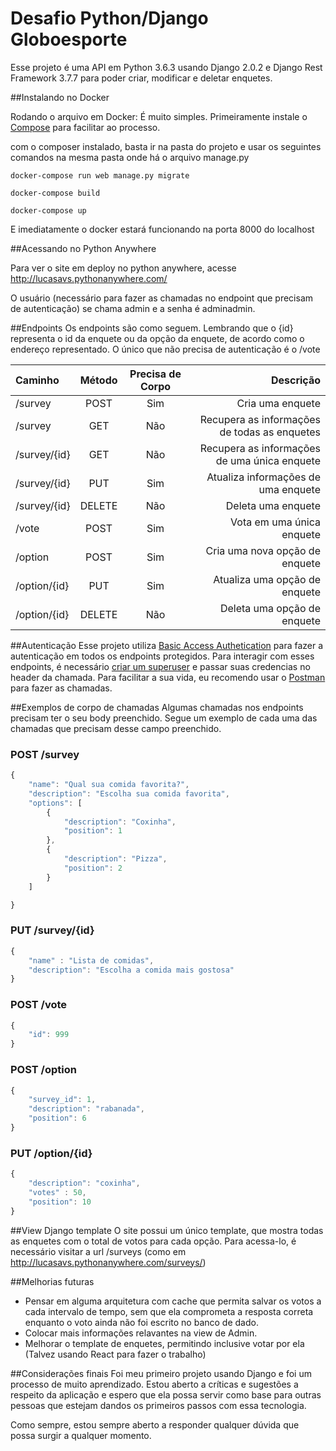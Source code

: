 # Desafio Python/Django Globoesporte

Esse projeto é uma API em Python 3.6.3 usando Django 2.0.2 e Django Rest Framework 3.7.7 para poder criar, modificar e deletar enquetes. 

##Instalando no Docker

Rodando o arquivo em Docker:
É muito simples. Primeiramente instale o [Compose](https://docs.docker.com/compose/install/#install-compose) para facilitar ao processo. 

com o composer instalado, basta ir na pasta do projeto e usar os seguintes comandos na mesma pasta onde há o arquivo manage.py
```
docker-compose run web manage.py migrate

docker-compose build

docker-compose up
```
E imediatamente o docker estará funcionando na porta 8000 do localhost


##Acessando no Python Anywhere

Para ver o site em deploy no python anywhere, acesse http://lucasavs.pythonanywhere.com/

O usuário (necessário para fazer as chamadas no endpoint que precisam de autenticação) se chama admin e a senha é adminadmin.


##Endpoints
Os endpoints são como seguem. Lembrando que o {id} representa o id da enquete ou da opção da enquete, de acordo como o endereço representado. O único que não precisa de autenticação é o /vote

| Caminho       | Método | Precisa de Corpo | Descrição
| :---          |  :---: |       :---:      | ---: |
| /survey       | POST   |         Sim      | Cria uma enquete |
| /survey       | GET    | Não              | Recupera as informações de todas as enquetes |
| /survey/{id}    | GET    | Não              | Recupera as informações de uma única enquete|
| /survey/{id}    | PUT    | Sim              | Atualiza informações de uma enquete|
| /survey/{id}    | DELETE | Não              | Deleta uma enquete|
| /vote         | POST   | Sim              | Vota em uma única enquete|
| /option      | POST   | Sim              | Cria uma nova opção de enquete|
| /option/{id}    | PUT    | Sim              | Atualiza uma opção de enquete|
| /option/{id}    | DELETE | Não              | Deleta uma opção de enquete|

##Autenticação
Esse projeto utiliza [Basic Access Authetication](https://en.wikipedia.org/wiki/Basic_access_authentication) para fazer a autenticação em todos os endpoints protegidos. Para interagir com esses endpoints, é necessário [criar um superuser](https://tutorial.djangogirls.org/pt/django_admin/) e passar suas credencias no header da chamada. Para facilitar a sua vida, eu recomendo usar o [Postman](https://www.getpostman.com/) para fazer as chamadas.

##Exemplos de corpo de chamadas 
Algumas chamadas nos endpoints precisam ter o seu body preenchido. Segue um exemplo de cada uma das chamadas que precisam desse campo preenchido. 

### POST /survey
```javascript
{
    "name": "Qual sua comida favorita?",
    "description": "Escolha sua comida favorita",
    "options": [
        {
            "description": "Coxinha",
            "position": 1
        },
        {
            "description": "Pizza",
            "position": 2
        }
    ]

}
```

### PUT /survey/{id}
```javascript
{
    "name" : "Lista de comidas",
    "description": "Escolha a comida mais gostosa"
}
```

### POST /vote
```javascript
{
    "id": 999
}
```

### POST /option
```javascript
{
    "survey_id": 1,
    "description": "rabanada",
    "position": 6
}
```

### PUT /option/{id}
```javascript
{
    "description": "coxinha",
    "votes" : 50,
    "position": 10
}
```

##View Django template
O site possui um único template, que mostra todas as enquetes com o total de votos para cada opção. Para acessa-lo, é necessário visitar a url /surveys (como em http://lucasavs.pythonanywhere.com/surveys/)

##Melhorias futuras
* Pensar em alguma arquitetura com cache que permita salvar os votos a cada intervalo de tempo, sem que ela comprometa a resposta correta enquanto o voto ainda não foi escrito no banco de dado.
* Colocar mais informações relavantes na view de Admin.
* Melhorar o template de enquetes, permitindo inclusive votar por ela (Talvez usando React para fazer o trabalho)


##Considerações finais
Foi meu primeiro projeto usando Django e foi um processo de muito aprendizado. Estou aberto a críticas e sugestões a respeito da aplicação e espero que ela possa servir como base para outras pessoas que estejam dandos os primeiros passos com essa tecnologia.

Como sempre, estou sempre aberto a responder qualquer dúvida que possa surgir a qualquer momento.